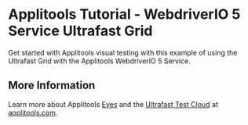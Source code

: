 # Applitools Tutorial - WebdriverIO 5 Service Ultrafast Grid

Get started with Applitools visual testing with this example of using the Ultrafast Grid with the Applitools WebdriverIO 5 Service.

## More Information

Learn more about Applitools [Eyes](https://info.applitools.com/ucY77) and the [Ultrafast Test Cloud](https://info.applitools.com/ucY78) at [applitools.com](https://info.applitools.com/ucY76).
